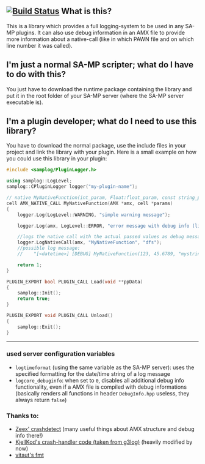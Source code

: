 [![Build Status](https://travis-ci.org/maddinat0r/samp-log-core.svg?branch=master)](https://travis-ci.org/maddinat0r/samp-log-core)
What is this?  
-----
This is a library which provides a full logging-system to be used in any SA-MP plugins. It can also use debug information in an AMX file to provide more information about a native-call (like in which PAWN file and on which line number it was called).

I'm just a normal SA-MP scripter; what do I have to do with this?
-----
You just have to download the runtime package containing the library and put it in the root folder of your SA-MP server (where the SA-MP server executable is).

I'm a plugin developer; what do I need to use this library?
-----
You have to download the normal package, use the include files in your project and link the library with your plugin.
Here is a small example on how you could use this library in your plugin:
```cpp
#include <samplog/PluginLogger.h>

using samplog::LogLevel;
samplog::CPluginLogger logger("my-plugin-name");

// native MyNativeFunction(int_param, Float:float_param, const string_param[]);
cell AMX_NATIVE_CALL MyNativeFunction(AMX *amx, cell *params)
{
	logger.Log(LogLevel::WARNING, "simple warning message");

	logger.Log(amx, LogLevel::ERROR, "error message with debug info (line number, file) appended");

	//logs the native call with the actual passed values as debug message
	logger.LogNativeCall(amx, "MyNativeFunction", "dfs");
	//possible log message: 
	//    "[<datetime>] [DEBUG] MyNativeFunction(123, 45.6789, "mystring") (my-script.pwn:43)"

	return 1;
}

PLUGIN_EXPORT bool PLUGIN_CALL Load(void **ppData)
{
    samplog::Init();
    return true;
}

PLUGIN_EXPORT void PLUGIN_CALL Unload()
{
	samplog::Exit();
}
```
----
### used server configuration variables
- `logtimeformat` (using the same variable as the SA-MP server): uses the specified formatting for the date/time string of a log message  
- `logcore_debuginfo`: when set to `0`, disables all additional debug info functionality, even if a AMX file is compiled with debug informations (basically renders all functions in header `DebugInfo.hpp` useless, they always return `false`)  

### Thanks to:
- [Zeex' crashdetect](https://github.com/Zeex/samp-plugin-crashdetect) (many useful things about AMX structure and debug info there!)
- [KjellKod's crash-handler code (taken from g3log)](https://github.com/KjellKod/g3log) (heavily modified by now)
- [vitaut's fmt](https://github.com/fmtlib/fmt)
